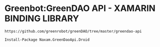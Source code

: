 Greenbot:GreenDAO API - XAMARIN BINDING LIBRARY
===
    https://github.com/greenrobot/greenDAO/tree/master/greendao-api

```
Install-Package Naxam.GreenDaoApi.Droid
```